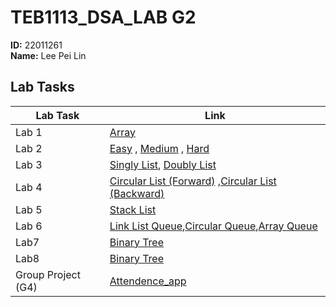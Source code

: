 # TEB1113_DSA_LAB G2  
**ID:** 22011261  
**Name:** Lee Pei Lin

## Lab Tasks

| Lab Task             | Link |
|----------------------|------|
| Lab 1                | [Array](https://github.com/niliepl/TEB1113_TFB2023_DSA_LAB/blob/main/22011261_L1/22011261_PeiLin_L1.cpp) |
| Lab 2                | [Easy](https://github.com/niliepl/TEB1113_TFB2023_DSA_LAB/blob/main/22011261_L2/easy.cpp) , [Medium](https://github.com/niliepl/TEB1113_TFB2023_DSA_LAB/blob/main/22011261_L2/medium.cpp) , [Hard](https://github.com/niliepl/TEB1113_TFB2023_DSA_LAB/blob/main/22011261_L2/hard.cpp) |
| Lab 3                | [Singly List](https://github.com/niliepl/TEB1113_TFB2023_DSA_LAB/blob/main/22011261_L3/Singly_List.cpp), [Doubly List](https://github.com/niliepl/TEB1113_TFB2023_DSA_LAB/blob/main/22011261_L3/Doubly_List.cpp) |
| Lab 4                | [Circular List (Forward)](https://github.com/niliepl/TEB1113_TFB2023_DSA_LAB/blob/main/22011261_L4/Circular_List_Asc.cpp) ,[Circular List (Backward)](https://github.com/niliepl/TEB1113_TFB2023_DSA_LAB/blob/main/22011261_L4/Circular_List_Desc.cpp) |
| Lab 5                | [Stack List](https://github.com/niliepl/TEB1113_TFB2023_DSA_LAB/blob/main/22011261_L5/Stack_List.cpp) |
| Lab 6                | [Link List Queue](https://github.com/niliepl/TEB1113_TFB2023_DSA_LAB/blob/main/22011261_L6/Queue.cpp),[Circular Queue](https://github.com/niliepl/TEB1113_TFB2023_DSA_LAB/blob/main/22011261_L6/Circular_Queue.cpp),[Array Queue](https://github.com/niliepl/TEB1113_TFB2023_DSA_LAB/blob/main/22011261_L6/Array_Queue.cpp) |
| Lab7                 | [Binary Tree](https://github.com/niliepl/TEB1113_TFB2023_DSA_LAB/blob/main/22011261_L7/Binary_Tree.cpp) |
| Lab8                 | [Binary Tree](https://github.com/niliepl/TEB1113_TFB2023_DSA_LAB/blob/main/22011261_L8/BinarySearch_Tree.cpp) |
| Group Project (G4)   | [Attendence_app](https://github.com/niliepl/TEB1113_TFB2023_DSA_LAB/tree/main/GroupProject_DIM) |

